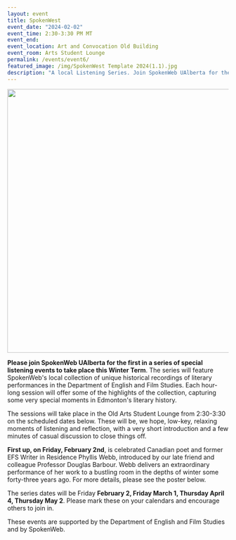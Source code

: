 ```yaml
---
layout: event 
title: SpokenWest
event_date: "2024-02-02"
event_time: 2:30-3:30 PM MT
event_end:
event_location: Art and Convocation Old Building 
event_room: Arts Student Lounge
permalink: /events/event6/
featured_image: /img/SpokenWest Template 2024(1.1).jpg
description: "A local Listening Series. Join SpokenWeb UAlberta for the first in a series of special listening events to take place this Winter Term. "
---
```


<div class = "figure">
  <img src="{{ '/img/SpokenWest Template 2024(1).jpg' | absolute_url }}" width="600" />
</div>

**Please join SpokenWeb UAlberta for the first in a series of special listening events to take place this Winter Term**. The series will feature SpokenWeb's local collection of unique historical recordings of literary performances in the Department of English and Film Studies. Each hour-long session will offer some of the highlights of the collection, capturing some very special moments in Edmonton's literary history. 

The sessions will take place in the Old Arts Student Lounge from 2:30-3:30 on the scheduled dates below. These will be, we hope, low-key, relaxing moments of listening and reflection, with a very short introduction and a few minutes of casual discussion to close things off.

**First up, on Friday, February 2nd**, is celebrated Canadian poet and former EFS Writer in Residence Phyllis Webb, introduced by our late friend and colleague Professor Douglas Barbour. Webb delivers an extraordinary performance of her work to a bustling room in the depths of winter some forty-three years ago. For more details, please see the poster below.

The series dates will be Friday **February 2, Friday March 1, Thursday April 4, Thursday May 2**. Please mark these on your calendars and encourage others to join in.



These events are supported by the Department of English and Film Studies and by SpokenWeb. 
